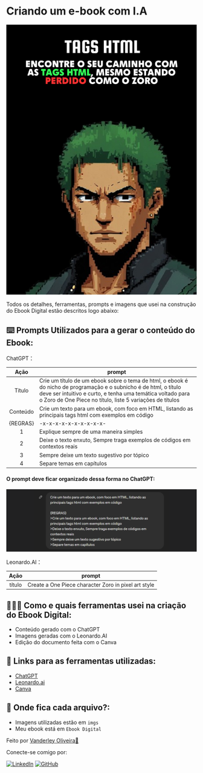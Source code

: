 # Criando um e-book com I.A

![Capa do Ebook](./imgs/Capa%20do%20ebook.png)

Todos os detalhes, ferramentas, prompts e imagens que usei na construção do Ebook Digital estão descritos logo abaixo:

## ⌨️ Prompts Utilizados para a gerar o conteúdo do Ebook:


ChatGPT：

|   Ação   | prompt|
| :------: | - |
|  Título  | Crie um título de um ebook sobre o tema de html, o ebook é do nicho de programação e o subnicho é de html, o título deve ser intuitivo e curto, e tenha uma temática voltado para o Zoro de One Piece  no título, liste 5 variações de títulos |
| Conteúdo | Crie um texto para um ebook, com foco em HTML, listando as principais tags html com exemplos em código
|{REGRAS}| -x-x-x-x-x-x-x-x-x-x-
|1| Explique sempre de uma maneira simples
|2| Deixe o texto enxuto, Sempre traga exemplos de códigos em contextos reais
|3| Sempre deixe um texto sugestivo por tópico
|4| Separe temas em capítulos |


#### O prompt deve ficar organizado dessa forma no ChatGPT:
![Exemplo de Prompt](./imgs/Exemplo%20Prompt.png)

Leonardo.AI：

|  Ação  | prompt |
| :----: |   ---  |
| título | Create a One Piece character Zoro in pixel art style |

## 🧑🏽‍💻 Como e quais ferramentas usei na criação do Ebook Digital:

- Conteúdo gerado com o ChatGPT
- Imagens geradas com o Leonardo.AI
- Edição do documento feita com o Canva

## 🔗 Links para as ferramentas utilizadas:

- [ChatGPT](https://chat.openai.com/) 
- [Leonardo.ai](https://leonardo.ai)
- [Canva](https://www.canva.com)

## 📂 Onde fica cada arquivo?:

- Imagens utilizadas estão em `imgs`
- Meu ebook está em `Ebook Digital`

Feito por [Vanderley Oliveira👾](https://github.com/VanderleyOliveira)

Conecte-se comigo por:

[![LinkedIn](https://img.shields.io/badge/-LinkedIn-000?style=for-the-badge&logo=linkedin&logoColor=blue)](https://www.linkedin.com/in/vanderley-oliveira-exe/)
[![GitHub](https://img.shields.io/badge/GitHub-100000?style=for-the-badge&logo=github&logoColor=white)](https://github.com/VanderleyOliveira)